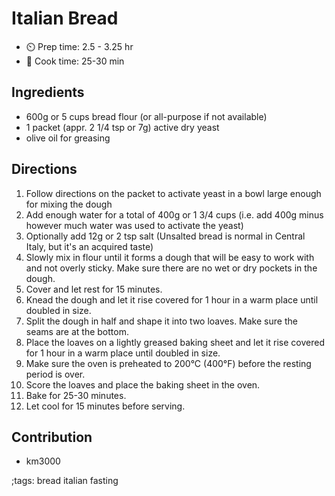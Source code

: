 # Italian Bread

- ⏲️ Prep time: 2.5 - 3.25 hr
- 🍳 Cook time: 25-30 min

## Ingredients

- 600g or 5 cups bread flour (or all-purpose if not available)
- 1 packet (appr. 2 1/4 tsp or 7g) active dry yeast
- olive oil for greasing

## Directions

1. Follow directions on the packet to activate yeast in a bowl large enough for mixing the dough
2. Add enough water for a total of 400g or 1 3/4 cups (i.e. add 400g minus however much water was used to activate the yeast)
3. Optionally add 12g or 2 tsp salt (Unsalted bread is normal in Central Italy, but it's an acquired taste)
3. Slowly mix in flour until it forms a dough that will be easy to work with and not overly sticky. Make sure there are no wet or dry pockets in the dough.
4. Cover and let rest for 15 minutes.
5. Knead the dough and let it rise covered for 1 hour in a warm place until doubled in size.
6. Split the dough in half and shape it into two loaves. Make sure the seams are at the bottom.
7. Place the loaves on a lightly greased baking sheet and let it rise covered for 1 hour in a warm place until doubled in size.
8. Make sure the oven is preheated to 200°C (400°F) before the resting period is over.
9. Score the loaves and place the baking sheet in the oven.
10. Bake for 25-30 minutes.
11. Let cool for 15 minutes before serving.

## Contribution

- km3000

;tags: bread italian fasting